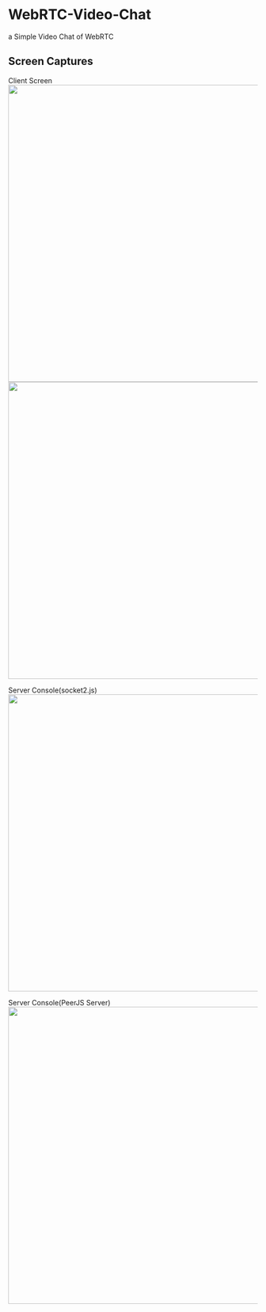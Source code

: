 # WebRTC-Video-Chat
a Simple Video Chat of WebRTC

## Screen Captures

Client Screen
<img src="http://i.imgur.com/bo33wsc.png" width="600">
<img src="http://i.imgur.com/p7qsQT2.png" width="600">

Server Console(socket2.js)
<img src="http://i.imgur.com/3COZO14.png" width="600">

Server Console(PeerJS Server)
<img src="http://i.imgur.com/SibiJks.png" width="600">
